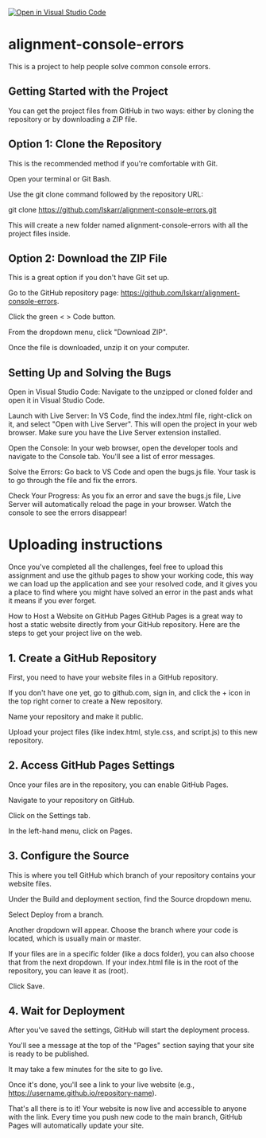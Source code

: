 [![Open in Visual Studio Code](https://classroom.github.com/assets/open-in-vscode-2e0aaae1b6195c2367325f4f02e2d04e9abb55f0b24a779b69b11b9e10269abc.svg)](https://classroom.github.com/online_ide?assignment_repo_id=20053078&assignment_repo_type=AssignmentRepo)
# alignment-console-errors
This is a project to help people solve common console errors.

## Getting Started with the Project
You can get the project files from GitHub in two ways: either by cloning the repository or by downloading a ZIP file.

## Option 1: Clone the Repository
This is the recommended method if you're comfortable with Git.

Open your terminal or Git Bash.

Use the git clone command followed by the repository URL:

git clone https://github.com/Iskarr/alignment-console-errors.git

This will create a new folder named alignment-console-errors with all the project files inside.

## Option 2: Download the ZIP File
This is a great option if you don't have Git set up.

Go to the GitHub repository page: https://github.com/Iskarr/alignment-console-errors.

Click the green < > Code button.

From the dropdown menu, click "Download ZIP".

Once the file is downloaded, unzip it on your computer.

## Setting Up and Solving the Bugs
Open in Visual Studio Code: Navigate to the unzipped or cloned folder and open it in Visual Studio Code.

Launch with Live Server: In VS Code, find the index.html file, right-click on it, and select "Open with Live Server". This will open the project in your web browser. Make sure you have the Live Server extension installed.

Open the Console: In your web browser, open the developer tools and navigate to the Console tab. You'll see a list of error messages.

Solve the Errors: Go back to VS Code and open the bugs.js file. Your task is to go through the file and fix the errors.

Check Your Progress: As you fix an error and save the bugs.js file, Live Server will automatically reload the page in your browser. Watch the console to see the errors disappear!

# Uploading instructions
Once you've completed all the challenges, feel free to upload this assignment and use the github pages to show your working code, this way we can load up the application and see your resolved code, and it gives you a place to find where you might have solved an error in the past ands what it means if you ever forget.

How to Host a Website on GitHub Pages
GitHub Pages is a great way to host a static website directly from your GitHub repository. Here are the steps to get your project live on the web.

## 1. Create a GitHub Repository
First, you need to have your website files in a GitHub repository.

If you don't have one yet, go to github.com, sign in, and click the + icon in the top right corner to create a New repository.

Name your repository and make it public.

Upload your project files (like index.html, style.css, and script.js) to this new repository.

## 2. Access GitHub Pages Settings
Once your files are in the repository, you can enable GitHub Pages.

Navigate to your repository on GitHub.

Click on the Settings tab.

In the left-hand menu, click on Pages.

## 3. Configure the Source
This is where you tell GitHub which branch of your repository contains your website files.

Under the Build and deployment section, find the Source dropdown menu.

Select Deploy from a branch.

Another dropdown will appear. Choose the branch where your code is located, which is usually main or master.

If your files are in a specific folder (like a docs folder), you can also choose that from the next dropdown. If your index.html file is in the root of the repository, you can leave it as (root).

Click Save.

## 4. Wait for Deployment
After you've saved the settings, GitHub will start the deployment process.

You'll see a message at the top of the "Pages" section saying that your site is ready to be published.

It may take a few minutes for the site to go live.

Once it's done, you'll see a link to your live website (e.g., https://username.github.io/repository-name).

That's all there is to it! Your website is now live and accessible to anyone with the link. Every time you push new code to the main branch, GitHub Pages will automatically update your site.
